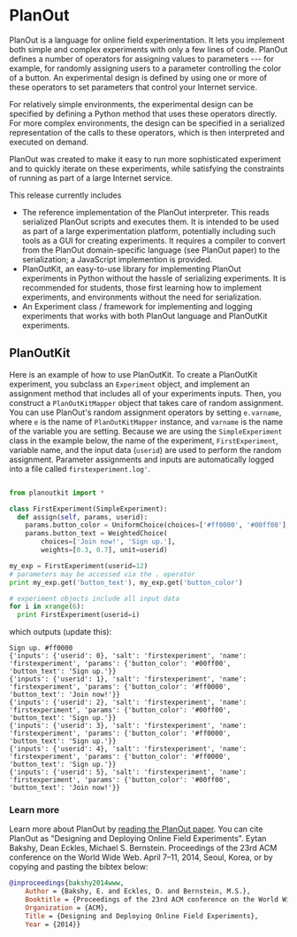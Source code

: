 # PlanOut

PlanOut is a language for online field experimentation. It lets you implement both simple and complex experiments with only a few lines of code. PlanOut defines a number of operators for assigning values to parameters --- for example, for randomly assigning users to a parameter controlling the color of a button. An experimental design is defined by using one or more of these operators to set parameters that control your Internet service.

For relatively simple environments, the experimental design can be specified by defining a Python method that uses these operators directly. For more complex environments, the design can be specified in a serialized representation of the calls to these operators, which is then interpreted and executed on demand.

PlanOut was created to make it easy to run more sophisticated experiment and to quickly iterate on these experiments, while satisfying the constraints of running as part of a large Internet service.

This release currently includes
  * The reference implementation of the PlanOut interpreter. This reads serialized PlanOut scripts and executes them. It is intended to be used as part of a large experimentation platform, potentially including such tools as a GUI for creating experiments. It requires a compiler to convert from the PlanOut domain-specific language (see PlanOut paper) to the serialization; a JavaScript implemention is provided.
  * PlanOutKit, an easy-to-use library for implementing PlanOut experiments in Python without the hassle of serializing experiments. It is recommended for students, those first learning how to implement experiments, and environments without the need for serialization.
  * An Experiment class / framework for implementing and logging experiments that works with both PlanOut language and PlanOutKit experiments.

## PlanOutKit

Here is an example of how to use PlanOutKit. To create a PlanOutKit experiment, you subclass an ``Experiment`` object, and implement an assignment method that includes all of your experiments inputs. Then, you construct a ``PlanOutKitMapper`` object that takes care of random assignment.  You can use PlanOut's random assignment operators by setting ``e.varname``, where ``e`` is the name of ``PlanOutKitMapper`` instance, and ``varname`` is the name of the variable you are setting.  Because we are using the ``SimpleExperiment`` class in the example below, the name of the experiment, ``FirstExperiment``, variable name, and the input data (``userid``) are used to perform the random assignment.  Parameter assignments and inputs are automatically logged into a file called ``firstexperiment.log'``.

```python

from planoutkit import *

class FirstExperiment(SimpleExperiment):
  def assign(self, params, userid):
    params.button_color = UniformChoice(choices=['#ff0000', '#00ff00'], unit=userid)
    params.button_text = WeightedChoice(
        choices=['Join now!', 'Sign up.'],
        weights=[0.3, 0.7], unit=userid)

my_exp = FirstExperiment(userid=12)
# parameters may be accessed via the . operator
print my_exp.get('button_text'), my_exp.get('button_color')

# experiment objects include all input data
for i in xrange(6):
  print FirstExperiment(userid=i)
```

which outputs (update this):

```
Sign up. #ff0000
{'inputs': {'userid': 0}, 'salt': 'firstexperiment', 'name': 'firstexperiment', 'params': {'button_color': '#00ff00', 'button_text': 'Sign up.'}}
{'inputs': {'userid': 1}, 'salt': 'firstexperiment', 'name': 'firstexperiment', 'params': {'button_color': '#ff0000', 'button_text': 'Join now!'}}
{'inputs': {'userid': 2}, 'salt': 'firstexperiment', 'name': 'firstexperiment', 'params': {'button_color': '#00ff00', 'button_text': 'Sign up.'}}
{'inputs': {'userid': 3}, 'salt': 'firstexperiment', 'name': 'firstexperiment', 'params': {'button_color': '#ff0000', 'button_text': 'Sign up.'}}
{'inputs': {'userid': 4}, 'salt': 'firstexperiment', 'name': 'firstexperiment', 'params': {'button_color': '#ff0000', 'button_text': 'Sign up.'}}
{'inputs': {'userid': 5}, 'salt': 'firstexperiment', 'name': 'firstexperiment', 'params': {'button_color': '#00ff00', 'button_text': 'Join now!'}}
```

### Learn more
Learn more about PlanOut by [reading the PlanOut paper](http://www-personal.umich.edu/~ebakshy/planout.pdf). You can cite PlanOut as "Designing and Deploying Online Field Experiments". Eytan Bakshy, Dean Eckles, Michael S. Bernstein. Proceedings of the 23rd ACM conference on the World Wide Web. April 7–11, 2014, Seoul, Korea, or by copying and pasting the bibtex below:
``` bibtex
@inproceedings{bakshy2014www,
	Author = {Bakshy, E. and Eckles, D. and Bernstein, M.S.},
	Booktitle = {Proceedings of the 23rd ACM conference on the World Wide Web},
	Organization = {ACM},
	Title = {Designing and Deploying Online Field Experiments},
	Year = {2014}}
```
